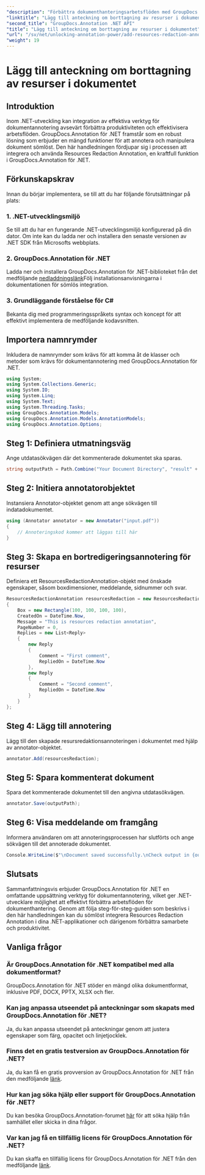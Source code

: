 ```yaml
---
"description": "Förbättra dokumenthanteringsarbetsflöden med GroupDocs.Annotation för .NET. Integrera sömlöst Resources Redaction Annotation i ditt .NET för effektivitet."
"linktitle": "Lägg till anteckning om borttagning av resurser i dokumentet"
"second_title": "GroupDocs.Annotation .NET API"
"title": "Lägg till anteckning om borttagning av resurser i dokumentet"
"url": "/sv/net/unlocking-annotation-power/add-resources-redaction-annotation/"
"weight": 19
---
```


# Lägg till anteckning om borttagning av resurser i dokumentet

## Introduktion
Inom .NET-utveckling kan integration av effektiva verktyg för dokumentannotering avsevärt förbättra produktiviteten och effektivisera arbetsflöden. GroupDocs.Annotation för .NET framstår som en robust lösning som erbjuder en mängd funktioner för att annotera och manipulera dokument sömlöst. Den här handledningen fördjupar sig i processen att integrera och använda Resources Redaction Annotation, en kraftfull funktion i GroupDocs.Annotation för .NET.
## Förkunskapskrav
Innan du börjar implementera, se till att du har följande förutsättningar på plats:
### 1. .NET-utvecklingsmiljö
Se till att du har en fungerande .NET-utvecklingsmiljö konfigurerad på din dator. Om inte kan du ladda ner och installera den senaste versionen av .NET SDK från Microsofts webbplats.
### 2. GroupDocs.Annotation för .NET
Ladda ner och installera GroupDocs.Annotation för .NET-biblioteket från det medföljande [nedladdningslänk](https://releases.groupdocs.com/annotation/net/)Följ installationsanvisningarna i dokumentationen för sömlös integration.
### 3. Grundläggande förståelse för C#
Bekanta dig med programmeringsspråkets syntax och koncept för att effektivt implementera de medföljande kodavsnitten.

## Importera namnrymder
Inkludera de namnrymder som krävs för att komma åt de klasser och metoder som krävs för dokumentannotering med GroupDocs.Annotation för .NET.

```csharp
using System;
using System.Collections.Generic;
using System.IO;
using System.Linq;
using System.Text;
using System.Threading.Tasks;
using GroupDocs.Annotation.Models;
using GroupDocs.Annotation.Models.AnnotationModels;
using GroupDocs.Annotation.Options;
```
## Steg 1: Definiera utmatningsväg
Ange utdatasökvägen där det kommenterade dokumentet ska sparas.
```csharp
string outputPath = Path.Combine("Your Document Directory", "result" + Path.GetExtension("input.pdf"));
```
## Steg 2: Initiera annotatorobjektet
Instansiera Annotator-objektet genom att ange sökvägen till indatadokumentet.
```csharp
using (Annotator annotator = new Annotator("input.pdf"))
{
    // Annoteringskod kommer att läggas till här
}
```
## Steg 3: Skapa en bortredigeringsannotering för resurser
Definiera ett ResourcesRedactionAnnotation-objekt med önskade egenskaper, såsom boxdimensioner, meddelande, sidnummer och svar.
```csharp
ResourcesRedactionAnnotation resourcesRedaction = new ResourcesRedactionAnnotation
{
    Box = new Rectangle(100, 100, 100, 100),
    CreatedOn = DateTime.Now,
    Message = "This is resources redaction annotation",
    PageNumber = 0,
    Replies = new List<Reply>
    {
        new Reply
        {
            Comment = "First comment",
            RepliedOn = DateTime.Now
        },
        new Reply
        {
            Comment = "Second comment",
            RepliedOn = DateTime.Now
        }
    }
};
```
## Steg 4: Lägg till annotering
Lägg till den skapade resursredaktionsannoteringen i dokumentet med hjälp av annotator-objektet.
```csharp
annotator.Add(resourcesRedaction);
```
## Steg 5: Spara kommenterat dokument
Spara det kommenterade dokumentet till den angivna utdatasökvägen.
```csharp
annotator.Save(outputPath);
```
## Steg 6: Visa meddelande om framgång
Informera användaren om att annoteringsprocessen har slutförts och ange sökvägen till det annoterade dokumentet.
```csharp
Console.WriteLine($"\nDocument saved successfully.\nCheck output in {outputPath}.");
```

## Slutsats
Sammanfattningsvis erbjuder GroupDocs.Annotation för .NET en omfattande uppsättning verktyg för dokumentannotering, vilket ger .NET-utvecklare möjlighet att effektivt förbättra arbetsflöden för dokumenthantering. Genom att följa steg-för-steg-guiden som beskrivs i den här handledningen kan du sömlöst integrera Resources Redaction Annotation i dina .NET-applikationer och därigenom förbättra samarbete och produktivitet.
## Vanliga frågor
### Är GroupDocs.Annotation för .NET kompatibel med alla dokumentformat?
GroupDocs.Annotation för .NET stöder en mängd olika dokumentformat, inklusive PDF, DOCX, PPTX, XLSX och fler.
### Kan jag anpassa utseendet på anteckningar som skapats med GroupDocs.Annotation för .NET?
Ja, du kan anpassa utseendet på anteckningar genom att justera egenskaper som färg, opacitet och linjetjocklek.
### Finns det en gratis testversion av GroupDocs.Annotation för .NET?
Ja, du kan få en gratis provversion av GroupDocs.Annotation för .NET från den medföljande [länk](https://releases.groupdocs.com/).
### Hur kan jag söka hjälp eller support för GroupDocs.Annotation för .NET?
Du kan besöka GroupDocs.Annotation-forumet [här](https://forum.groupdocs.com/c/annotation/10) för att söka hjälp från samhället eller skicka in dina frågor.
### Var kan jag få en tillfällig licens för GroupDocs.Annotation för .NET?
Du kan skaffa en tillfällig licens för GroupDocs.Annotation för .NET från den medföljande [länk](https://purchase.groupdocs.com/temporary-license/).